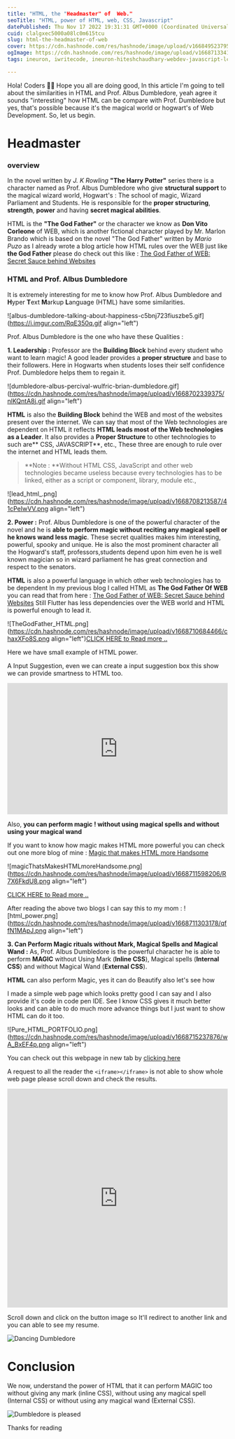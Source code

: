 ```yaml
---
title: "HTML, the "Headmaster" of  Web."
seoTitle: "HTML, power of HTML, web, CSS, Javascript"
datePublished: Thu Nov 17 2022 19:31:31 GMT+0000 (Coordinated Universal Time)
cuid: clalgxec5000a08lc0m615tcu
slug: html-the-headmaster-of-web
cover: https://cdn.hashnode.com/res/hashnode/image/upload/v1668495237950/M5ibpWDmx.jpg
ogImage: https://cdn.hashnode.com/res/hashnode/image/upload/v1668713341955/0xuElY5BM.avif
tags: ineuron, iwritecode, ineuron-hiteshchaudhary-webdev-javascript-lco-learncodeonline-lco-css-learncodeonline-cssselectors-hiteshchoudharylco-code-with-hitesh-choudhary, iwritecode-hiteshchoudhary-lco-markdown-git-github, ineuron-shashankmishrasunny-savita

---
```


Hola! Coders 👨‍💻 Hope you all are doing good, In this article I'm going to tell about the similarities in HTML and Prof. Albus Dumbledore, yeah agree it sounds "interesting" how HTML can be compare with Prof. Dumbledore but yes, that's possible because it's the magical world or hogwart's of Web Development. So, let us begin.

# Headmaster

### overview

In the novel written by *J. K Rowling*  **"The Harry Potter"** series there is a character named as Prof. Albus Dumbledore who give **structural support** to the magical wizard world, Hogwart's : The school of magic, Wizard Parliament and Students. He is responsible for the **proper structuring**, **strength**, **power** and having **secret magical abilities**.

HTML is the **"The God Father"** or the character we know as **Don Vito Corleone** of WEB, which is another fictional character played by Mr. Marlon Brando which is based on the novel "The God Father" written by *Mario Puzo* as I already wrote a blog article how HTML rules over the WEB just like **the God Father** please do check out this like :  [The God Father of WEB: Secret Sauce behind Websites]( https://arpitdubey.hashnode.dev/god-father-of-web-secret-sauce-behind-websites )

### HTML and Prof. Albus Dumbledore

It is extremely interesting for me to know how Prof. Albus Dumbledore and **H**yper **T**ext **M**arkup **L**anguage (HTML) have some similarities.

![albus-dumbledore-talking-about-happiness-c5bnj723fiuszbe5.gif](https://i.imgur.com/RqE350q.gif align="left")

 Prof. Albus Dumbledore is the one who have these Qualities :

**1.  Leadership :** Professor are the **Building Block** behind every student who want to learn magic!
A good leader provides a **proper structure** and base to their followers. Here in Hogwarts when students loses their self confidence Prof. Dumbledore helps them to regain it.

![dumbledore-albus-percival-wulfric-brian-dumbledore.gif](https://cdn.hashnode.com/res/hashnode/image/upload/v1668702339375/nlKQntA8j.gif align="left")

**HTML** is also the **Building Block** behind the WEB and most of the websites present over the internet. We can say that most of the Web technologies are dependent on HTML it reflects **HTML leads most of the Web technologies as a Leader**. It also provides a **Proper Structure** to other technologies to such are** CSS, JAVASCRIPT**, etc., These three are enough to rule over the internet and HTML leads them. 

> **Note : **Without HTML CSS, JavaScript and other web technologies became useless because every technologies has to be linked, either as a script or component, library, module etc.,

![lead_html_.png](https://cdn.hashnode.com/res/hashnode/image/upload/v1668708213587/41cPeIwVV.png align="left")


**2. Power :** Prof. Albus Dumbledore is one of the powerful character of the novel and he is **able to perform magic without reciting any magical spell or he knows wand less magic**. These secret qualities makes him interesting, powerful, spooky and unique. He is also the most prominent character all the Hogward's staff, professors,students depend upon him even he is well known magician so in wizard parliament he has great connection and respect to the senators. 

**HTML** is also a powerful language in which other web technologies has to be dependent In my previous blog I called HTML as **The God Father Of WEB** you can read that from here : [The God Father of WEB: Secret Sauce behind Websites]( https://arpitdubey.hashnode.dev/god-father-of-web-secret-sauce-behind-websites ) Still Flutter has less dependencies over the WEB world and HTML is powerful enough to lead it.


![TheGodFather_HTML.png](https://cdn.hashnode.com/res/hashnode/image/upload/v1668710684466/chaxXFo8S.png align="left")[CLICK HERE to Read more ..](https://arpitdubey.hashnode.dev/god-father-of-web-secret-sauce-behind-websites)

Here we have small example of HTML power.

A Input Suggestion, even we can create a input suggestion box this show we can provide smartness to HTML too.
<iframe height="300" style="width: 100%;" scrolling="no" title="Input Suggesstion" src="https://codepen.io/aarpitdubey/embed/poKdzVe?default-tab=html%2Cresult&editable=true" frameborder="no" loading="lazy" allowtransparency="true" allowfullscreen="true">
  See the Pen <a href="https://codepen.io/aarpitdubey/pen/poKdzVe">
  Input Suggesstion</a> by aarpitdubey (<a href="https://codepen.io/aarpitdubey">@aarpitdubey</a>)
  on <a href="https://codepen.io">CodePen</a>.
</iframe>

Also, **you can perform magic ! without using magical spells and without using your magical wand**

If you want to know how magic makes HTML more powerful you can check out one more blog of mine : [Magic that makes HTML more Handsome](https://arpitdubey.hashnode.dev/magic-that-makes-html-more-handsome)

![magicThatsMakesHTMLmoreHandsome.png](https://cdn.hashnode.com/res/hashnode/image/upload/v1668711598206/R7X6FkdU8.png align="left")

[CLICK HERE to Read more ..](https://arpitdubey.hashnode.dev/magic-that-makes-html-more-handsome)

After reading the above two blogs I can say this to my mom : 
![html_power.png](https://cdn.hashnode.com/res/hashnode/image/upload/v1668711303178/qffN1MApJ.png align="left")

**3. Can Perform Magic rituals without Mark, Magical Spells and Magical Wand :**
As, Prof. Albus Dumbledore is the powerful character he is able to perform **MAGIC** without Using Mark (**Inline CSS**), Magical spells (**Internal CSS**) and without Magical Wand (**External CSS**).

**HTML** can also perform Magic, yes it can do Beautify also let's see how

I made a simple web page which looks pretty good I can say and I also provide it's code in code pen IDE. See I know CSS gives it much better looks and can able to do much more advance things but I just want to show HTML can do it too. 


![Pure_HTML_PORTFOLIO.png](https://cdn.hashnode.com/res/hashnode/image/upload/v1668715237876/wA_BxEF4p.png align="left")

You can check out this webpage in new tab by [clicking here](https://codepen.io/aarpitdubey/full/MWXvxpZ)

A request to all the reader the ```<iframe></iframe>``` is not able to show whole web page please scroll down and check the results.

<iframe height="500" style="width: 100%;" scrolling="no" title="pure_html_portfolio_demo" src="https://codepen.io/aarpitdubey/embed/MWXvxpZ?default-tab=html%2Cresult&editable=true" frameborder="no" loading="lazy" allowtransparency="true" allowfullscreen="true">
  See the Pen <a href="https://codepen.io/aarpitdubey/pen/MWXvxpZ">
  pure_html_portfolio_demo</a> by aarpitdubey (<a href="https://codepen.io/aarpitdubey">@aarpitdubey</a>)
  on <a href="https://codepen.io">CodePen</a>.
</iframe>

Scroll down and click on the button image so It'll redirect to another link and you can able to see my resume.

![Dancing Dumbledore](https://images-wixmp-ed30a86b8c4ca887773594c2.wixmp.com/f/3995588b-e37b-4c79-b7bc-5fecac4cc233/d9c4lwn-b2ab0d2d-5497-4d4d-9886-e6fa6785f135.gif?token=eyJ0eXAiOiJKV1QiLCJhbGciOiJIUzI1NiJ9.eyJzdWIiOiJ1cm46YXBwOjdlMGQxODg5ODIyNjQzNzNhNWYwZDQxNWVhMGQyNmUwIiwiaXNzIjoidXJuOmFwcDo3ZTBkMTg4OTgyMjY0MzczYTVmMGQ0MTVlYTBkMjZlMCIsIm9iaiI6W1t7InBhdGgiOiJcL2ZcLzM5OTU1ODhiLWUzN2ItNGM3OS1iN2JjLTVmZWNhYzRjYzIzM1wvZDljNGx3bi1iMmFiMGQyZC01NDk3LTRkNGQtOTg4Ni1lNmZhNjc4NWYxMzUuZ2lmIn1dXSwiYXVkIjpbInVybjpzZXJ2aWNlOmZpbGUuZG93bmxvYWQiXX0.W7AiRu-6cs6oodSiByXaoqFrOecXqO2IBKvThgb7cbI )

# Conclusion

We now, understand the power of HTML that it can perform MAGIC too without giving any mark (inline CSS),  without using any magical spell (Internal CSS) or without using any magical wand (External CSS).

![Dumbledore is pleased](https://i.gifer.com/IPF.gif)

Thanks for reading








